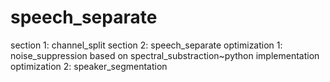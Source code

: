 # speech_separate
section 1: channel_split
section 2: speech_separate
optimization 1: noise_suppression based on spectral_substraction~python implementation
optimization 2: speaker_segmentation
